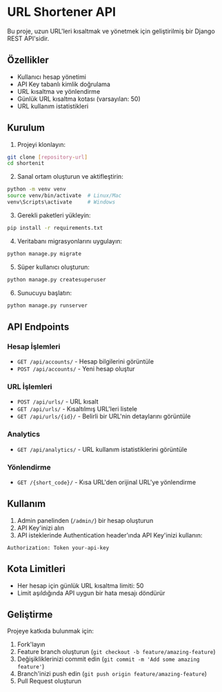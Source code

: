 # URL Shortener API

Bu proje, uzun URL'leri kısaltmak ve yönetmek için geliştirilmiş bir Django REST API'sidir.

## Özellikler

- Kullanıcı hesap yönetimi
- API Key tabanlı kimlik doğrulama
- URL kısaltma ve yönlendirme
- Günlük URL kısaltma kotası (varsayılan: 50)
- URL kullanım istatistikleri

## Kurulum

1. Projeyi klonlayın:

```bash
git clone [repository-url]
cd shortenit
```

2. Sanal ortam oluşturun ve aktifleştirin:

```bash
python -m venv venv
source venv/bin/activate  # Linux/Mac
venv\Scripts\activate     # Windows
```

3. Gerekli paketleri yükleyin:

```bash
pip install -r requirements.txt
```

4. Veritabanı migrasyonlarını uygulayın:

```bash
python manage.py migrate
```

5. Süper kullanıcı oluşturun:

```bash
python manage.py createsuperuser
```

6. Sunucuyu başlatın:

```bash
python manage.py runserver
```

## API Endpoints

### Hesap İşlemleri

- `GET /api/accounts/` - Hesap bilgilerini görüntüle
- `POST /api/accounts/` - Yeni hesap oluştur

### URL İşlemleri

- `POST /api/urls/` - URL kısalt
- `GET /api/urls/` - Kısaltılmış URL'leri listele
- `GET /api/urls/{id}/` - Belirli bir URL'nin detaylarını görüntüle

### Analytics

- `GET /api/analytics/` - URL kullanım istatistiklerini görüntüle

### Yönlendirme

- `GET /{short_code}/` - Kısa URL'den orijinal URL'ye yönlendirme

## Kullanım

1. Admin panelinden (`/admin/`) bir hesap oluşturun
2. API Key'inizi alın
3. API isteklerinde Authentication header'ında API Key'inizi kullanın:

```
Authorization: Token your-api-key
```

## Kota Limitleri

- Her hesap için günlük URL kısaltma limiti: 50
- Limit aşıldığında API uygun bir hata mesajı döndürür

## Geliştirme

Projeye katkıda bulunmak için:

1. Fork'layın
2. Feature branch oluşturun (`git checkout -b feature/amazing-feature`)
3. Değişikliklerinizi commit edin (`git commit -m 'Add some amazing feature'`)
4. Branch'inizi push edin (`git push origin feature/amazing-feature`)
5. Pull Request oluşturun
